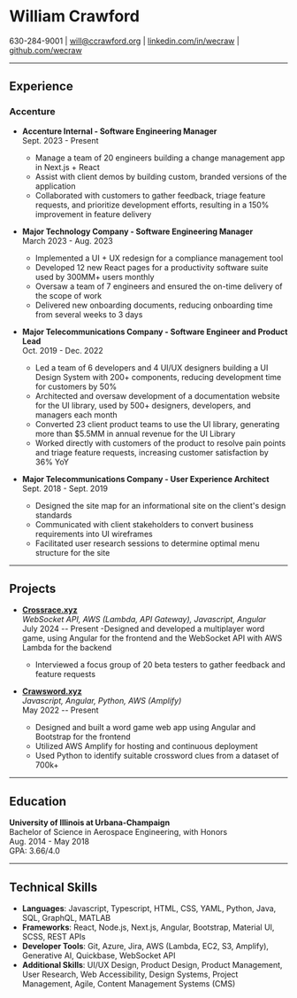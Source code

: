 # William Crawford

630-284-9001 | [will@ccrawford.org](mailto:will@ccrawford.org) | [linkedin.com/in/wecraw](https://www.linkedin.com/in/wecraw/) | [github.com/wecraw](https://github.com/wecraw)

---

## Experience

### Accenture

- **Accenture Internal - Software Engineering Manager**  
  Sept. 2023 - Present
  - Manage a team of 20 engineers building a change management app in Next.js + React
  - Assist with client demos by building custom, branded versions of the application
  - Collaborated with customers to gather feedback, triage feature requests, and prioritize development efforts, resulting in a 150% improvement in feature delivery
    
- **Major Technology Company - Software Engineering Manager**  
  March 2023 - Aug. 2023
  - Implemented a UI + UX redesign for a compliance management tool
  - Developed 12 new React pages for a productivity software suite used by 300MM+ users monthly
  - Oversaw a team of 7 engineers and ensured the on-time delivery of the scope of work
  - Delivered new onboarding documents, reducing onboarding time from several weeks to 3 days

- **Major Telecommunications Company - Software Engineer and Product Lead**  
  Oct. 2019 - Dec. 2022
  - Led a team of 6 developers and 4 UI/UX designers building a UI Design System with 200+ components, reducing development time for customers by 50%
  - Architected and oversaw development of a documentation website for the UI library, used by 500+ designers, developers, and managers each month
  - Converted 23 client product teams to use the UI library, generating more than $5.5MM in annual revenue for the UI Library
  - Worked directly with customers of the product to resolve pain points and triage feature requests, increasing customer satisfaction by 36% YoY

- **Major Telecommunications Company - User Experience Architect**  
    Sept. 2018 - Sept. 2019
    - Designed the site map for an informational site on the client's design standards
    - Communicated with client stakeholders to convert business requirements into UI wireframes
    - Facilitated user research sessions to determine optimal menu structure for the site

---

## Projects

- **[Crossrace.xyz](https://www.crossrace.xyz)**  
  *WebSocket API, AWS (Lambda, API Gateway), Javascript, Angular*  
  July 2024 -- Present
  -Designed and developed a multiplayer word game, using Angular for the frontend and the WebSocket API with AWS Lambda for the backend
  - Interviewed a focus group of 20 beta testers to gather feedback and feature requests

- **[Crawsword.xyz](https://www.crawsword.xyz)**  
  *Javascript, Angular, Python, AWS (Amplify)*  
  May 2022 -- Present
  - Designed and built a word game web app using Angular and Bootstrap for the frontend
  - Utilized AWS Amplify for hosting and continuous deployment
  - Used Python to identify suitable crossword clues from a dataset of 700k+

---

## Education

**University of Illinois at Urbana-Champaign**  
Bachelor of Science in Aerospace Engineering, with Honors  
Aug. 2014 - May 2018  
GPA: 3.66/4.0

---

## Technical Skills

- **Languages**: Javascript, Typescript, HTML, CSS, YAML, Python, Java, SQL, GraphQL, MATLAB
- **Frameworks**: React, Node.js, Next.js, Angular, Bootstrap, Material UI, SCSS, REST APIs
- **Developer Tools**: Git, Azure, Jira, AWS (Lambda, EC2, S3, Amplify), Generative AI, Quickbase, WebSocket API
- **Additional Skills**: UI/UX Design, Product Design, Product Management, User Research, Web Accessibility, Design Systems, Project Management, Agile, 
      Content Management Systems (CMS)
